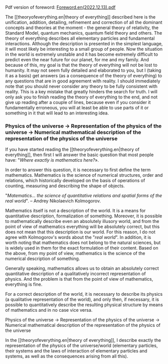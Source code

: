 Pdf version of foreword: [Foreword.en(2022.12.13).pdf](Files/Foreword.en(2022.12.13).pdf)

The [[theoryofeverything.en|theory of everything]] described here is the unification, addition, detailing, refinement and correction of all the dominant concepts and theories at the moment - the general theory of relativity, the Standard Model, quantum mechanics, quantum field theory and others. The theory of everything describes all elementary particles and fundamental interactions. Although the description is presented in the simplest language, it will most likely be interesting to a small group of people. Now the situation in the world is extremely unstable and it has become extremely difficult to predict even the near future for our planet, for me and my family. And because of this, my goal is that the theory of everything will not be lost to humanity. It may not seem fully detailed and elaborated to you, but I (taking it as a basis) get answers (as a consequence of the theory of everything) to any questions that are in good agreement with reality. I should immediately note that you should never consider any theory to be fully consistent with reality. This is a key mistake that greatly hinders the search for truth. I will only ask you to finish reading the theory of everything to the end, and not give up reading after a couple of lines, because even if you consider it fundamentally erroneous, you will at least be able to use parts of it or something in it that will lead to an interesting idea.

### Physics of the universe → Representation of the physics of the universe → Numerical mathematical description of the representation of the physics of the universe

If you have started reading the [[theoryofeverything.en|theory of everything]], then first I will answer the basic question that most people have: "_Where exactly is mathematics here?_».

In order to answer this question, it is necessary to first define the term mathematics. Mathematics is the science of numerical structures, order and relations, which historically developed on the basis of operations of counting, measuring and describing the shape of objects.

"_Matematics... the science of quantitative relations and spatial forms of the real world_". – Andrey Nikolaevich Kolmogorov.

Mathematics itself is not a description of the world. It is a means for quantitative description, formalization of something. Moreover, it is possible to mathematically describe even an absolutely illusory world, and from the point of view of mathematics everything will be absolutely correct, but this does not mean that this description is our world. For this reason, I do not agree with Kolmogorov's words about the "_real world_". In addition, it is worth noting that mathematics does not belong to the natural sciences, but is widely used in them for the exact formulation of their content. Based on the above, from my point of view, mathematics is the science of the numerical description of something.

Generally speaking, mathematics allows us to obtain an absolutely correct quantitative description of a qualitatively incorrect representation of physics. And the problem is that from the point of view of mathematics, everything is fine.

For a correct description of the world, it is necessary to describe its physics (a qualitative representation of the world), and only then, if necessary, it is possible to quantitatively describe the resulting physical structure by means of mathematics and in no case vice versa.

Physics of the universe → Representation of the physics of the universe → Numerical mathematical description of the representation of the physics of the universe

In the [[theoryofeverything.en|theory of everything]], I describe exactly the representation of the physics of the universe/world (elementary particles, their systems and the laws of interaction of elementary particles and systems, as well as the consequences arising from all this).

